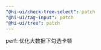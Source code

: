 ```yaml
---
"@hi-ui/check-tree-select": patch
"@hi-ui/tag-input": patch
"@hi-ui/tree": patch
---
```


perf: 优化大数据下勾选卡顿
